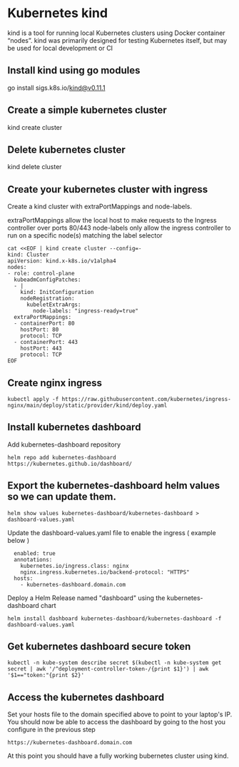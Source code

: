 # Kubernetes kind
kind is a tool for running local Kubernetes clusters using Docker container “nodes”.
kind was primarily designed for testing Kubernetes itself, but may be used for local development or CI

## Install kind using go modules
go install sigs.k8s.io/kind@v0.11.1

## Create a simple kubernetes cluster
kind create cluster

## Delete kubernetes cluster
kind delete cluster

## Create your kubernetes cluster with ingress
Create a kind cluster with extraPortMappings and node-labels.

extraPortMappings allow the local host to make requests to the Ingress controller over ports 80/443
node-labels only allow the ingress controller to run on a specific node(s) matching the label selector
```
cat <<EOF | kind create cluster --config=-
kind: Cluster
apiVersion: kind.x-k8s.io/v1alpha4
nodes:
- role: control-plane
  kubeadmConfigPatches:
  - |
    kind: InitConfiguration
    nodeRegistration:
      kubeletExtraArgs:
        node-labels: "ingress-ready=true"
  extraPortMappings:
  - containerPort: 80
    hostPort: 80
    protocol: TCP
  - containerPort: 443
    hostPort: 443
    protocol: TCP
EOF
```

## Create nginx ingress
```
kubectl apply -f https://raw.githubusercontent.com/kubernetes/ingress-nginx/main/deploy/static/provider/kind/deploy.yaml
```

## Install kubernetes dashboard
Add kubernetes-dashboard repository
```
helm repo add kubernetes-dashboard https://kubernetes.github.io/dashboard/
```

## Export the kubernetes-dashboard helm values so we can update them.
```
helm show values kubernetes-dashboard/kubernetes-dashboard > dashboard-values.yaml
```

Update the dashboard-values.yaml file to enable the ingress ( example below )
```ingress:
  enabled: true
  annotations:
    kubernetes.io/ingress.class: nginx
    nginx.ingress.kubernetes.io/backend-protocol: "HTTPS"
  hosts:
    - kubernetes-dashboard.domain.com
```

Deploy a Helm Release named "dashboard" using the kubernetes-dashboard chart
```
helm install dashboard kubernetes-dashboard/kubernetes-dashboard -f dashboard-values.yaml
```

## Get kubernetes dashboard secure token
```
kubectl -n kube-system describe secret $(kubectl -n kube-system get secret | awk '/^deployment-controller-token-/{print $1}') | awk '$1=="token:"{print $2}'
```

## Access the kubernetes dashboard
Set your hosts file to the domain specified above to point to your laptop's IP.
You should now be able to access the dashboard by going to the host you configure in the previous step
```
https://kubernetes-dashboard.domain.com
```

At this point you should have a fully working bubernetes cluster using kind.
